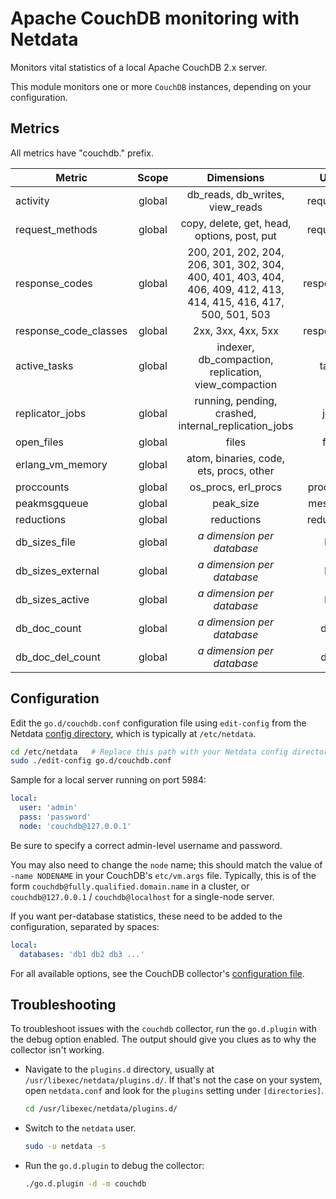 <!--
title: "Apache CouchDB monitoring with Netdata"
description: "Monitor the health and performance of CouchDB databases with zero configuration, per-second metric granularity, and interactive visualizations."
custom_edit_url: "https://github.com/netdata/go.d.plugin/edit/master/modules/couchdb/README.md"
sidebar_label: "CouchDB"
learn_status: "Published"
learn_topic_type: "References"
learn_rel_path: "Integrations/Monitor/Databases"
-->

# Apache CouchDB monitoring with Netdata

Monitors vital statistics of a local Apache CouchDB 2.x server.

This module monitors one or more `CouchDB` instances, depending on your configuration.

## Metrics

All metrics have "couchdb." prefix.

| Metric                | Scope  |                                                    Dimensions                                                     |    Units    |
|-----------------------|:------:|:-----------------------------------------------------------------------------------------------------------------:|:-----------:|
| activity              | global |                                          db_reads, db_writes, view_reads                                          | requests/s  |
| request_methods       | global |                                    copy, delete, get, head, options, post, put                                    | requests/s  |
| response_codes        | global | 200, 201, 202, 204, 206, 301, 302, 304, 400, 401, 403, 404, 406, 409, 412, 413, 414, 415, 416, 417, 500, 501, 503 | responses/s |
| response_code_classes | global |                                                2xx, 3xx, 4xx, 5xx                                                 | responses/s |
| active_tasks          | global |                               indexer, db_compaction, replication, view_compaction                                |    tasks    |
| replicator_jobs       | global |                               running, pending, crashed, internal_replication_jobs                                |    jobs     |
| open_files            | global |                                                       files                                                       |    files    |
| erlang_vm_memory      | global |                                      atom, binaries, code, ets, procs, other                                      |      B      |
| proccounts            | global |                                                os_procs, erl_procs                                                |  processes  |
| peakmsgqueue          | global |                                                     peak_size                                                     |  messages   |
| reductions            | global |                                                    reductions                                                     | reductions  |
| db_sizes_file         | global |                                          <i>a dimension per database</i>                                          |     KiB     |
| db_sizes_external     | global |                                          <i>a dimension per database</i>                                          |     KiB     |
| db_sizes_active       | global |                                          <i>a dimension per database</i>                                          |     KiB     |
| db_doc_count          | global |                                          <i>a dimension per database</i>                                          |    docs     |
| db_doc_del_count      | global |                                          <i>a dimension per database</i>                                          |    docs     |

## Configuration

Edit the `go.d/couchdb.conf` configuration file using `edit-config` from the
Netdata [config directory](https://learn.netdata.cloud/docs/configure/nodes), which is typically at `/etc/netdata`.

```bash
cd /etc/netdata   # Replace this path with your Netdata config directory, if different
sudo ./edit-config go.d/couchdb.conf
```

Sample for a local server running on port 5984:

```yaml
local:
  user: 'admin'
  pass: 'password'
  node: 'couchdb@127.0.0.1'
```

Be sure to specify a correct admin-level username and password.

You may also need to change the `node` name; this should match the value of `-name NODENAME` in your
CouchDB's `etc/vm.args` file. Typically, this is of the form `couchdb@fully.qualified.domain.name` in a cluster,
or `couchdb@127.0.0.1` / `couchdb@localhost` for a single-node server.

If you want per-database statistics, these need to be added to the configuration, separated by spaces:

```yaml
local:
  databases: 'db1 db2 db3 ...'
```

For all available options, see the CouchDB
collector's [configuration file](https://github.com/netdata/go.d.plugin/blob/master/config/go.d/couchdb.conf).

## Troubleshooting

To troubleshoot issues with the `couchdb` collector, run the `go.d.plugin` with the debug option enabled. The output
should give you clues as to why the collector isn't working.

- Navigate to the `plugins.d` directory, usually at `/usr/libexec/netdata/plugins.d/`. If that's not the case on
  your system, open `netdata.conf` and look for the `plugins` setting under `[directories]`.

  ```bash
  cd /usr/libexec/netdata/plugins.d/
  ```

- Switch to the `netdata` user.

  ```bash
  sudo -u netdata -s
  ```

- Run the `go.d.plugin` to debug the collector:

  ```bash
  ./go.d.plugin -d -m couchdb
  ```

